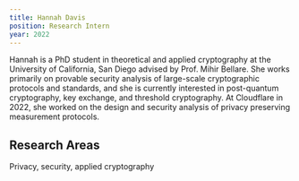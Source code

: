 ```yaml
---
title: Hannah Davis
position: Research Intern
year: 2022
---
```


Hannah is a PhD student in theoretical and applied cryptography at the University of California, San Diego advised by Prof. Mihir Bellare. She works primarily on provable security analysis of large-scale cryptographic protocols and standards, and she is currently interested in post-quantum cryptography, key exchange, and threshold cryptography. At Cloudflare in 2022, she worked on the design and security analysis of privacy preserving measurement protocols.

## Research Areas

Privacy, security, applied cryptography
